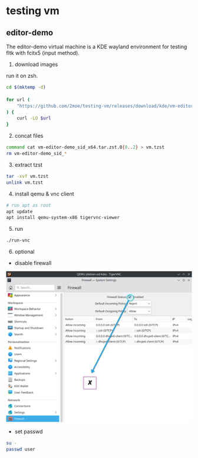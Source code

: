# testing vm

## editor-demo

The editor-demo virtual machine is a KDE wayland environment for testing fltk with fcitx5 (input method).

1. download images

run it on zsh.

```zsh
cd $(mktemp -d)

for url (
    "https://github.com/2moe/testing-vm/releases/download/kde/vm-editor-demo_sid_x64.tar.zst.0"{0..2}
) {
    curl -LO $url
}
```

2. concat files

```zsh
command cat vm-editor-demo_sid_x64.tar.zst.0{0..2} > vm.tzst
rm vm-editor-demo_sid_*
```

3. extract tzst

```sh
tar -xvf vm.tzst
unlink vm.tzst
```

4. install qemu & vnc client

```sh
# run apt as root
apt update
apt install qemu-system-x86 tigervnc-viewer
```

5. run

```sh
./run-vnc
```

6. optional

- disable firewall

![disable-firewall.jpg](./assets/img/firewall.jpg)

- set passwd

```sh
su -
passwd user
```

